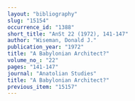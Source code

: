 ```yaml
---
layout: "bibliography"
slug: "15154"
occurrence_id: "1388"
short_title: "AnSt 22 (1972), 141-147"
author: "Wiseman, Donald J."
publication_year: "1972"
title: "A Babylonian Architect?"
volume_no_: "22"
pages: "141-147"
journal: "Anatolian Studies"
title: "A Babylonian Architect?"
previous_item: "15157"
---
```

